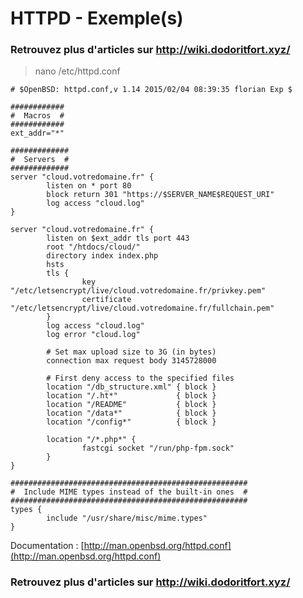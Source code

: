 # HTTPD - Exemple(s)

### **Retrouvez plus d'articles sur http://wiki.dodoritfort.xyz/**

> nano /etc/httpd.conf

```
# $OpenBSD: httpd.conf,v 1.14 2015/02/04 08:39:35 florian Exp $

############
#  Macros  #
############
ext_addr="*"

#############
#  Servers  #
#############
server "cloud.votredomaine.fr" {
        listen on * port 80
        block return 301 "https://$SERVER_NAME$REQUEST_URI"
        log access "cloud.log"
}

server "cloud.votredomaine.fr" {
        listen on $ext_addr tls port 443
        root "/htdocs/cloud/"
        directory index index.php
        hsts
        tls {
                key "/etc/letsencrypt/live/cloud.votredomaine.fr/privkey.pem"
                certificate "/etc/letsencrypt/live/cloud.votredomaine.fr/fullchain.pem"
        }
        log access "cloud.log"
        log error "cloud.log"

        # Set max upload size to 3G (in bytes)
        connection max request body 3145728000

        # First deny access to the specified files
        location "/db_structure.xml" { block }
        location "/.ht*"             { block }
        location "/README"           { block }
        location "/data*"            { block }
        location "/config*"          { block }

        location "/*.php*" {
                fastcgi socket "/run/php-fpm.sock"
        }
}

#####################################################
#  Include MIME types instead of the built-in ones  #
#####################################################
types {
        include "/usr/share/misc/mime.types"
}
```

Documentation : [http://man.openbsd.org/httpd.conf](http://man.openbsd.org/httpd.conf)

### **Retrouvez plus d'articles sur http://wiki.dodoritfort.xyz/**